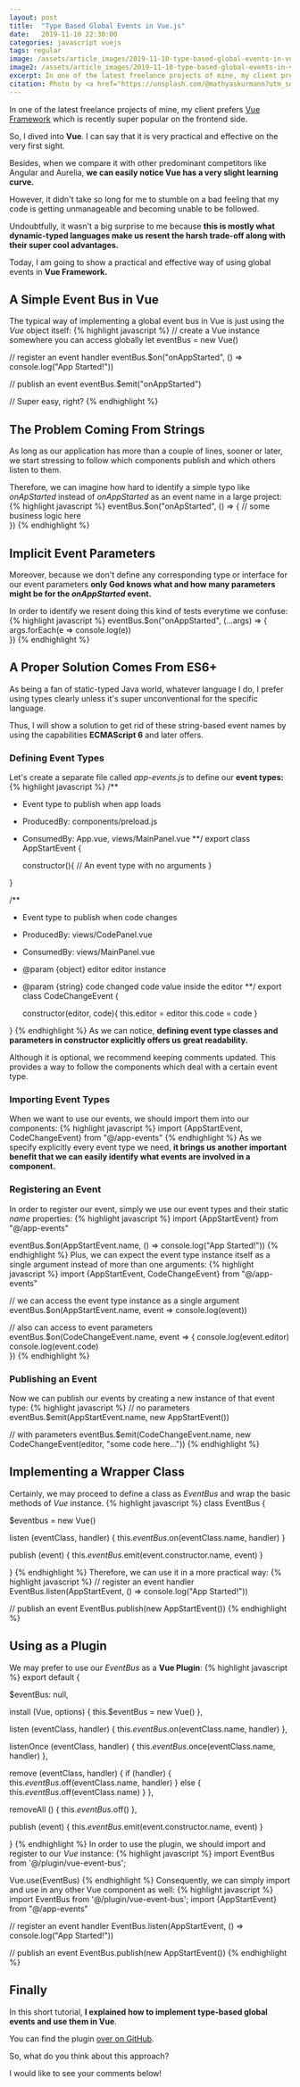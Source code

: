 ```yaml
---
layout: post
title:  "Type Based Global Events in Vue.js"
date:   2019-11-10 22:30:00
categories: javascript vuejs
tags: regular
image: /assets/article_images/2019-11-10-type-based-global-events-in-vuejs/type-based-global-events-in-vuejs.jpg
image2: /assets/article_images/2019-11-10-type-based-global-events-in-vuejs/type-based-global-events-in-vuejs-mobile.jpg
excerpt: In one of the latest freelance projects of mine, my client prefers <b>Vue Framework</b> which is recently super popular on the frontend side.
citation: Photo by <a href="https://unsplash.com/@mathyaskurmann?utm_source=unsplash&utm_medium=referral&utm_content=creditCopyText">Mathyas Kurmann</a> on <a href="https://unsplash.com/s/photos/post?utm_source=unsplash&utm_medium=referral&utm_content=creditCopyText">Unsplash</a>
---
```

In one of the latest freelance projects of mine, my client prefers [Vue Framework](https://vuejs.org/v2/guide/) which is recently super popular on the frontend side.

So, I dived into **Vue**. I can say that it is very practical and effective on the very first sight.

Besides, when we compare it with other predominant competitors like Angular and Aurelia, **we can easily notice Vue has a very slight learning curve.**

However, it didn't take so long for me to stumble on a bad feeling that my code is getting unmanageable and becoming unable to be followed.

Undoubtfully, it wasn't a big surprise to me because **this is mostly what dynamic-typed languages make us resent the harsh trade-off along with their super cool advantages.**

Today, I am going to show a practical and effective way of using global events in **Vue Framework.**

## A Simple Event Bus in Vue
The typical way of implementing a global event bus in Vue is just using the *Vue* object itself:
{% highlight javascript %}
// create a Vue instance somewhere you can access globally
let eventBus = new Vue()

// register an event handler
eventBus.$on("onAppStarted", () => console.log("App Started!"))

// publish an event
eventBus.$emit("onAppStarted")

// Super easy, right?
{% endhighlight %}

## The Problem Coming From Strings
As long as our application has more than a couple of lines, sooner or later, we start stressing to follow which components publish and which others listen to them.

Therefore, we can imagine how hard to identify a simple typo like *onApStarted* instead of *onAppStarted* as an event name in a large  project:
{% highlight javascript %}
eventBus.$on("onApStarted", () => {
  // some business logic here  
})
{% endhighlight %}

## Implicit Event Parameters
Moreover, because we don't define any corresponding type or interface for our event parameters **only God knows what and how many parameters might be for the *onAppStarted* event.**

In order to identify we resent doing this kind of tests everytime we confuse:
{% highlight javascript %}
eventBus.$on("onAppStarted", (...args) => {
  args.forEach(e => console.log(e))    
})
{% endhighlight %}

## A Proper Solution Comes From ES6+
As being a fan of static-typed Java world, whatever language I do, I prefer using types clearly unless it's super unconventional for the specific language.

Thus, I will show a solution to get rid of these string-based event names by using the capabilities **ECMAScript 6** and later offers.

### Defining Event Types
Let's create a separate file called *app-events.js* to define our **event types:**
{% highlight javascript %}
/**
* Event type to publish when app loads
* ProducedBy: components/preload.js
* ConsumedBy: App.vue, views/MainPanel.vue
**/
export class AppStartEvent {

  constructor(){
    // An event type with no arguments
  }

}

/**
* Event type to publish when code changes
* ProducedBy: views/CodePanel.vue
* ConsumedBy: views/MainPanel.vue
* @param {object} editor   editor instance
* @param {string} code     changed code value inside the editor
**/
export class CodeChangeEvent {

  constructor(editor, code){
    this.editor = editor
    this.code = code
  }

}
{% endhighlight %}
As we can notice, **defining event type classes and parameters in constructor explicitly offers us great readability.**

Although it is optional, we recommend keeping comments updated. This provides a way to follow the components which deal with a certain event type.

### Importing Event Types
When we want to use our events, we should import them into our components:
{% highlight javascript %}
import {AppStartEvent, CodeChangeEvent} from "@/app-events"
{% endhighlight %}
As we specify explicitly every event type we need, **it brings us another important benefit that we can easily identify what events are involved in a component.**

### Registering an Event
In order to register our event, simply we use our event types and their static *name* properties:
{% highlight javascript %}
import {AppStartEvent} from "@/app-events"

eventBus.$on(AppStartEvent.name, () => console.log("App Started!"))
{% endhighlight %}
Plus, we can expect the event type instance itself as a single argument instead of more than one arguments:
{% highlight javascript %}
import {AppStartEvent, CodeChangeEvent} from "@/app-events"

// we can access the event type instance as a single argument
eventBus.$on(AppStartEvent.name, event => console.log(event))

// also can access to event parameters
eventBus.$on(CodeChangeEvent.name, event => {
  console.log(event.editor)  
  console.log(event.code)  
})
{% endhighlight %}
### Publishing an Event
Now we can publish our events by creating a new instance of that event type:
{% highlight javascript %}
// no parameters
eventBus.$emit(AppStartEvent.name, new AppStartEvent())

// with parameters
eventBus.$emit(CodeChangeEvent.name, new CodeChangeEvent(editor, "some code here..."))
{% endhighlight %}

## Implementing a Wrapper Class
Certainly, we may proceed to define a class as *EventBus* and wrap the basic methods of *Vue* instance.
{% highlight javascript %}
class EventBus {

  $eventbus = new Vue()

  listen (eventClass, handler) {
    this.$eventBus.$on(eventClass.name, handler)
  }

  publish (event) {
    this.$eventBus.$emit(event.constructor.name, event)
  }

}
{% endhighlight %}
Therefore, we can use it in a more practical way:
{% highlight javascript %}
// register an event handler
EventBus.listen(AppStartEvent, () => console.log("App Started!"))

// publish an event
EventBus.publish(new AppStartEvent())
{% endhighlight %}

## Using as a Plugin
We may prefer to use our *EventBus* as a **Vue Plugin**:
{% highlight javascript %}
export default {

  $eventBus: null,

  install (Vue, options) {
    this.$eventBus = new Vue()
  },

  listen (eventClass, handler) {
    this.$eventBus.$on(eventClass.name, handler)
  },

  listenOnce (eventClass, handler) {
    this.$eventBus.$once(eventClass.name, handler)
  },

  remove (eventClass, handler) {
    if (handler) {
      this.$eventBus.$off(eventClass.name, handler)
    } else {
      this.$eventBus.$off(eventClass.name)
    }
  },

  removeAll () {
    this.$eventBus.$off()
  },

  publish (event) {
    this.$eventBus.$emit(event.constructor.name, event)
  }

}
{% endhighlight %}
In order to use the plugin, we should import and register to our *Vue* instance:
{% highlight javascript %}
import EventBus from '@/plugin/vue-event-bus';

Vue.use(EventBus)
{% endhighlight %}
Consequently, we can simply import and use in any other Vue component as well:
{% highlight javascript %}
import EventBus from '@/plugin/vue-event-bus';
import {AppStartEvent} from "@/app-events"

// register an event handler
EventBus.listen(AppStartEvent, () => console.log("App Started!"))

// publish an event
EventBus.publish(new AppStartEvent())
{% endhighlight %}

## Finally
In this short tutorial, **I explained how to implement type-based global events and use them in Vue**.

You can find the plugin [over on GitHub](https://gist.github.com/yavuztas/d1300752057de9314c8614d6a82ccc39).

So, what do you think about this approach?

I would like to see your comments below!
